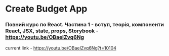 # Create Budget App
### Повний курс по React. Частина 1 - вступ, теорія, компоненти React, JSX, state, props, Storybook - https://youtu.be/OBaeIZvq6Ng

current link - https://youtu.be/OBaeIZvq6Ng?t=10104 